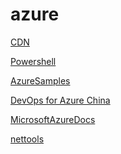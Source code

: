 # azure
[CDN][Mooncake CDN Team]

[Powershell][PowerShell Team]

[AzureSamples][Azure Samples]

[DevOps for Azure China][DevOps Open Source Solution for Azure China]

[MicrosoftAzureDocs]

[nettools]

<!-- Local -->
[AzurePowerShelModules]: documentation/azure-powershell-modules.md
[nettools]: nettools/blob/master/README.md


<!-- External -->

[Mooncake CDN Team]: https://github.com/mccdn
[AzGallery]: https://www.powershellgallery.com/packages/Az/
[PowerShellCore]: https://github.com/PowerShell/PowerShell/releases/latest
[DevOps Open Source Solution for Azure China]: https://github.com/Azure/container-service-for-azure-china
[FastTrack for Azure]: https://github.com/Azure/fta-azurechina
[CDS]: https://github.com/Azure/China-Data-Solutions



[PowerShell Team]: https://github.com/PowerShell
[Azure Samples]: https://github.com/Azure-Samples



<!-- Docs -->

[MicrosoftAzureDocs]: https://docs.microsoft.com/en-us/azure/
[Azure China 21Vianet]: https://docs.microsoft.com/en-us/azure/china/
